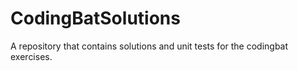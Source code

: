 # CodingBatSolutions

A repository that contains solutions and unit tests for the codingbat exercises.
